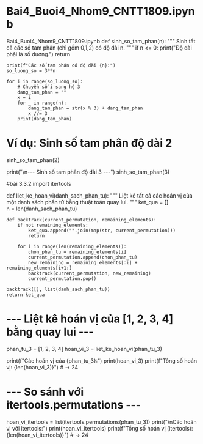 # Bai4_Buoi4_Nhom9_CNTT1809.ipynb
Bai4_Buoi4_Nhom9_CNTT1809.ipynb
def sinh_so_tam_phan(n):
    """
    Sinh tất cả các số tam phân (chỉ gồm 0,1,2) có độ dài n.
    """
    if n <= 0:
        print("Độ dài phải là số dương.")
        return

    print(f"Các số tam phân có độ dài {n}:")
    so_luong_so = 3**n

    for i in range(so_luong_so):
        # Chuyển số i sang hệ 3
        dang_tam_phan = ""
        x = i
        for _ in range(n):
            dang_tam_phan = str(x % 3) + dang_tam_phan
            x //= 3
        print(dang_tam_phan)

# Ví dụ: Sinh số tam phân độ dài 2
sinh_so_tam_phan(2)

print("\n--- Sinh số tam phân độ dài 3 ---")
sinh_so_tam_phan(3)



#bài 3.3.2
import itertools

def liet_ke_hoan_vi(danh_sach_phan_tu):
    """
    Liệt kê tất cả các hoán vị của một danh sách phần tử bằng thuật toán quay lui.
    """
    ket_qua = []  
    n = len(danh_sach_phan_tu)

    def backtrack(current_permutation, remaining_elements):
        if not remaining_elements:
            ket_qua.append("".join(map(str, current_permutation)))
            return

        for i in range(len(remaining_elements)):
            chon_phan_tu = remaining_elements[i]
            current_permutation.append(chon_phan_tu)
            new_remaining = remaining_elements[:i] + remaining_elements[i+1:]
            backtrack(current_permutation, new_remaining)
            current_permutation.pop()

    backtrack([], list(danh_sach_phan_tu))
    return ket_qua


# --- Liệt kê hoán vị của [1, 2, 3, 4] bằng quay lui ---
phan_tu_3 = [1, 2, 3, 4]
hoan_vi_3 = liet_ke_hoan_vi(phan_tu_3)

print(f"Các hoán vị của {phan_tu_3}:")
print(hoan_vi_3)
print(f"Tổng số hoán vị: {len(hoan_vi_3)}")  # -> 24


# --- So sánh với itertools.permutations ---
hoan_vi_itertools = list(itertools.permutations(phan_tu_3))
print("\nCác hoán vị với itertools:")
print(hoan_vi_itertools)
print(f"Tổng số hoán vị (itertools): {len(hoan_vi_itertools)}")  # -> 24
